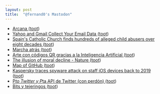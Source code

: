 ```yaml
---
layout: post
title:  "@fernand0's Mastodon"
---
```

*  [Arcana ](https://arcana-technologies.io/abou) ([toot](https://mastodon.social/@fernand0/110548600648763532))
*  [Yahoo and Gmail Collect Your Email Data ](https://inv.riverside.rocks/watch?v=7kNdbgUn6h) ([toot](https://mastodon.social/@fernand0/110548363545139488))
*  [Spain's Catholic Church finds hundreds of alleged child abusers over eight decades ](https://www.reuters.com/world/europe/spains-catholic-church-finds-hundreds-alleged-child-abusers-over-eight-decades-2023-06-02) ([toot](https://mastodon.social/@fernand0/110548283132138709))
*  [Marcha atrás ](https://www.flickr.com/photos/fernand0/52952218136) ([toot](https://mastodon.social/@fernand0/110547954279308554))
*  [Arte con códigos QR gracias a la Inteligencia Artificial ](https://wwwhatsnew.com/2023/06/07/arte-con-codigos-qr-gracias-a-la-inteligencia-artificial) ([toot](https://mastodon.social/@fernand0/110547935564288656))
*  [The illusion of moral decline - Nature ](https://www.nature.com/articles/s41586-023-06137-) ([toot](https://mastodon.social/@fernand0/110547847024482611))
*  [Map of GitHub ](https://anvaka.github.io/map-of-github/#2/0/) ([toot](https://mastodon.social/@fernand0/110547601996327261))
*  [Kaspersky traces spyware attack on staff iOS devices back to 2019 ](https://www.itpro.com/security/malware/kaspersky-traces-spyware-attack-on-staff-ios-devices-back-to-201) ([toot](https://mastodon.social/@fernand0/110547268041727143))
*  [P*to Twitter y P*ta API de Twitter (con perdón) ](https://mastodon.social/@fernand0/110547256643482026) ([toot](https://mastodon.social/@fernand0/110547256643482026))
*  [Bits y tejeringos ](https://www.jotdown.es/2023/05/bits-y-tejeringos) ([toot](https://mastodon.social/@fernand0/110546971369299426))
